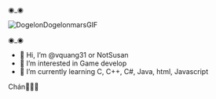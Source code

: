 ◉_◉
<br>


![DogelonDogelonmarsGIF](https://github.com/user-attachments/assets/2fdbdfa0-259a-4c3e-84ad-9e5e51863ff0)



◉_◉

- 👋 Hi, I’m @vquang31 or NotSusan
- 👀 I’m interested in Game develop
- 🌱 I’m currently learning C, C++, C#, Java, html, Javascript
<p> Chán💚💚💚</p>


<!---
vquang31/vquang31 is a ✨ special ✨ repository because its `README.md` (this file) appears on your GitHub profile.
You can click the Preview link to take a look at your changes.
--->
